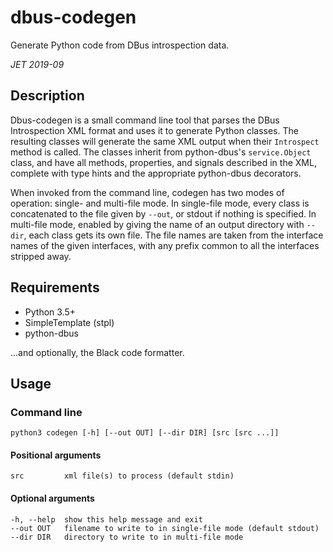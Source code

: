 dbus-codegen
============

Generate Python code from DBus introspection data.

*JET 2019-09*

Description
-----------

Dbus-codegen is a small command line tool that parses the DBus Introspection XML
format and uses it to generate Python classes. The resulting classes will generate
the same XML output when their `Introspect` method is called. The classes inherit
from python-dbus's `service.Object` class, and have all methods, properties, and
signals described in the XML, complete with type hints and the appropriate 
python-dbus decorators.

When invoked from the command line, codegen has two modes of operation: single-
and multi-file mode. In single-file mode, every class is concatenated to the
file given by `--out`, or stdout if nothing is specified. In multi-file mode,
enabled by giving the name of an output directory with `--dir`, each class gets
its own file. The file names are taken from the interface names of the given
interfaces, with any prefix common to all the interfaces stripped away.

Requirements
------------

* Python 3.5+
* SimpleTemplate (stpl)
* python-dbus

...and optionally, the Black code formatter.

Usage
-----

### Command line

	python3 codegen [-h] [--out OUT] [--dir DIR] [src [src ...]]


#### Positional arguments

    src         xml file(s) to process (default stdin)

#### Optional arguments

    -h, --help  show this help message and exit
    --out OUT   filename to write to in single-file mode (default stdout)
    --dir DIR   directory to write to in multi-file mode
